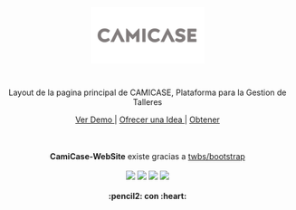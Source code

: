 
<p align="center">
<img src="https://raw.githubusercontent.com/gusgeek/CamiCase-WebSite/b117530de1bd42fbab29491c1a46096992e94e6c/svg.svg" width="200">
</p>

# 
<p align="center">
Layout de la pagina principal de CAMICASE, Plataforma para la Gestion de Talleres

</p>
  
<p align="center">
  <a href="https://gusgeek.github.io/CamiCase-WebSite/"> Ver Demo </a> | <a href="https://github.com/gusgeek/bloGo/issues/new"> Ofrecer una Idea </a> | <a href="https://github.com/gusgeek/CamiCase-WebSite/releases/latest"> Obtener </a>
  </strong>
</p>

<p align="center">
  <br><br>
  <strong>CamiCase-WebSite</strong> existe gracias a <a href="https://github.com/twbs/bootstrap">twbs/bootstrap</a>
  <br><br>
    <img src="https://img.shields.io/github/downloads/gusgeek/CamiCase-WebSite/total">  
    <img src="https://img.shields.io/github/v/release/gusgeek/CamiCase-WebSite">  
    <img src="https://img.shields.io/github/release-date/gusgeek/CamiCase-WebSite">  
    <img src="https://img.shields.io/github/languages/code-size/gusgeek/CamiCase-WebSite">
  <br><br>
  <strong>:pencil2: con :heart:</strong>
</p>


